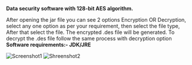 **Data security software with 128-bit AES algorithm.**

After opening the jar file you can see 2 options Encryption OR Decryption, select any one option as per your requirement, then select the file type, After that select the file. The encrypted .des file will be generated. To decrypt the .des file follow the same process with decryption option
**Software requirements:- JDK/JRE**

![Screenshot1](https://user-images.githubusercontent.com/84247246/183899027-ca8cf0f6-52ea-42ac-9348-06ccc79eb07d.jpg)
![Shreenshot2](https://user-images.githubusercontent.com/84247246/183899049-91de37bb-e2bf-4c45-802e-ebfd85598ed6.jpg)

